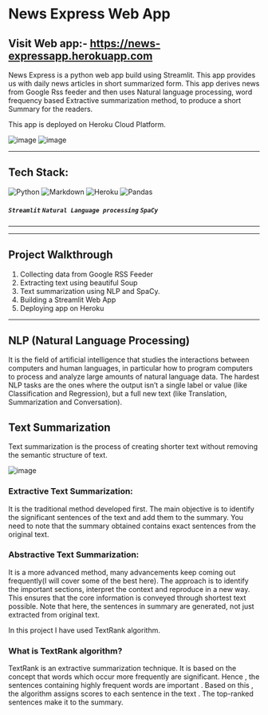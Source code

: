 # News Express Web App
## Visit Web app:- https://news-expressapp.herokuapp.com

News Express is a python web app build using Streamlit. This app provides us with daily news articles in short summarized form. This app derives news from Google Rss feeder and then uses Natural language processing, word frequency based Extractive summarization method, to produce a short Summary for the readers. 

This app is deployed on Heroku Cloud Platform.

![image](https://user-images.githubusercontent.com/96365389/186627483-f8fb2023-c0ce-4427-b1b2-a22cfc4c8961.png)
![image](https://user-images.githubusercontent.com/96365389/186627636-b4ec3166-4645-4fa5-aef7-fcd510bab6e1.png)


---

## Tech Stack:

![Python](https://img.shields.io/badge/python-3670A0?style=for-the-badge&logo=python&logoColor=ffdd54) ![Markdown](https://img.shields.io/badge/markdown-%23000000.svg?style=for-the-badge&logo=markdown&logoColor=white) ![Heroku](https://img.shields.io/badge/heroku-%23430098.svg?style=for-the-badge&logo=heroku&logoColor=white) ![Pandas](https://img.shields.io/badge/pandas-%23150458.svg?style=for-the-badge&logo=pandas&logoColor=white)

##### `Streamlit` `Natural Language processing` `SpaCy`
---

---

## Project Walkthrough

1. Collecting data from Google RSS Feeder
2. Extracting text using beautiful Soup
3. Text summarization using NLP and SpaCy.
4. Building a Streamlit Web App
5. Deploying app on Heroku
---

## NLP (Natural Language Processing) 
It is the field of artificial intelligence that studies the interactions between computers and human languages, in particular how to program computers to process and analyze large amounts of natural language data. The hardest NLP tasks are the ones where the output isn’t a single label or value (like Classification and Regression), but a full new text (like Translation, Summarization and Conversation).

## Text Summarization

Text summarization is the process of creating shorter text without removing the semantic structure of text.

![image](https://user-images.githubusercontent.com/96365389/186690772-cd8a5bfb-c594-4130-87db-ee119c7f46fe.png)

### Extractive Text Summarization:

It is the traditional method developed first. The main objective is to identify the significant sentences of the text and add them to the summary. You need to note that the summary obtained contains exact sentences from the original text.

### Abstractive Text Summarization:

It is a more advanced method, many advancements keep coming out frequently(I will cover some of the best here). The approach is to identify the important sections, interpret the context and reproduce in a new way. This ensures that the core information is conveyed through shortest text possible. Note that here, the sentences in summary are generated, not just extracted from original text.

In this project I have used TextRank algorithm.

### What is TextRank algorithm?

TextRank is an extractive summarization technique. It is based on the concept that words which occur more frequently are significant. Hence , the sentences containing highly frequent words are important . Based on this , the algorithm assigns scores to each sentence in the text . The top-ranked sentences make it to the summary.


